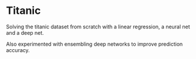 # Titanic
Solving the titanic dataset from scratch with a linear regression, a neural net and a deep net.

Also experimented with ensembling deep networks to improve prediction accuracy.
